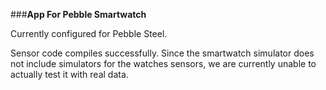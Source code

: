 ###**App For Pebble Smartwatch**

Currently configured for Pebble Steel.

Sensor code compiles successfully.  Since the smartwatch simulator does not include simulators for the watches sensors, we are currently unable to actually test it with real data.
